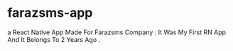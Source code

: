 # farazsms-app
a React Native App Made For Farazsms Company . It Was My First RN App And It Belongs To 2 Years Ago . 

